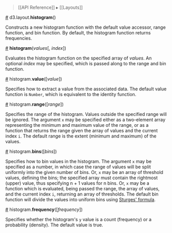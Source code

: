 > [[API Reference]] ▸ [[Layouts]]

<a name="histogram" href="#histogram">#</a> d3.layout.<b>histogram</b>()

Constructs a new histogram function with the default value accessor, range function, and bin function. By default, the histogram function returns frequencies.

<a name="_histogram" href="#_histogram">#</a> <b>histogram</b>(<i>values</i>[, <i>index</i>])

Evaluates the histogram function on the specified array of *values*. An optional *index* may be specified, which is passed along to the range and bin function.

<a name="value" href="#value">#</a> histogram.<b>value</b>([<i>value</i>])

Specifies how to extract a value from the associated data. The default value function is `Number`, which is equivalent to the identity function.

<a name="range" href="#range">#</a> histogram.<b>range</b>([<i>range</i>])

Specifies the range of the histogram. Values outside the specified range will be ignored. The argument `x` may be specified either as a two-element array representing the minimum and maximum value of the range, or as a function that returns the range given the array of values and the current index `i`. The default range is the extent (minimum and maximum) of the values.

<a name="bins" href="#bins">#</a> histogram.<b>bins</b>([<i>bins</i>])

Specifies how to bin values in the histogram. The argument `x` may be specified as a number, in which case the range of values will be split uniformly into the given number of bins. Or, `x` may be an array of threshold values, defining the bins; the specified array must contain the rightmost (upper) value, thus specifying n + 1 values for n bins. Or, `x` may be a function which is evaluated, being passed the range, the array of values, and the current index `i`, returning an array of thresholds. The default bin function will divide the values into uniform bins using [Sturges' formula](http://en.wikipedia.org/wiki/Histogram).

<a name="frequency" href="#frequency">#</a> histogram.<b>frequency</b>([<i>frequency</i>])

Specifies whether the histogram's `y` value is a count (frequency) or a probability (density). The default value is true.
